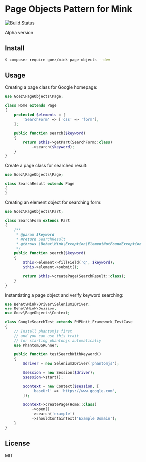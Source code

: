 # Page Objects Pattern for Mink

[![Build Status](https://travis-ci.org/jaceju/mink-page-objects.svg?branch=master)](https://travis-ci.org/jaceju/mink-page-objects)

Alpha version

## Install

```bash
$ composer require goez/mink-page-objects --dev
```

## Usage

Creating a page class for Google homepage:

```php
use Goez\PageObjects\Page;

class Home extends Page
{
    protected $elements = [
        'SearchForm' => ['css' => 'form'],
    ];

    public function search($keyword)
    {
        return $this->getPart(SearchForm::class)
            ->search($keyword);
    }
}
```

Create a page class for searched result:

```php
use Goez\PageObjects\Page;

class SearchResult extends Page
{
}
```

Creating an element object for searching form:

```php
use Goez\PageObjects\Part;

class SearchForm extends Part
{
    /**
     * @param $keyword
     * @return SearchResult
     * @throws \Behat\Mink\Exception\ElementNotFoundException
     */
    public function search($keyword)
    {
        $this->element->fillField('q', $keyword);
        $this->element->submit();

        return $this->createPage(SearchResult::class);
    }
}
```

Instantiating a page object and verify keyword searching:

```php
use Behat\Mink\Driver\Selenium2Driver;
use Behat\Mink\Session;
use Goez\PageObjects\Context;

class GoogleSearchTest extends PHPUnit_Framework_TestCase
{
    // Install phantomjs first
    // and you can use this trait
    // for starting phantonjs automatically
    use PhantomJSRunner;

    public function testSearchWithKeyword()
    {
        $driver = new Selenium2Driver('phantomjs');

        $session = new Session($driver);
        $session->start();

        $context = new Context($session, [
            'baseUrl' => 'https://www.google.com',
        ]);

        $context->createPage(Home::class)
            ->open()
            ->search('example')
            ->shouldContainText('Example Domain');
    }
}
```

## License

MIT
